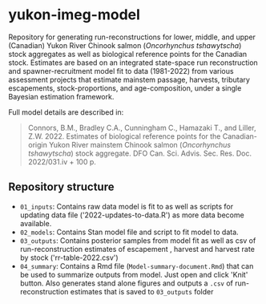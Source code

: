 # yukon-imeg-model

Repository for generating run-reconstructions for lower, middle, and upper (Canadian) Yukon River Chinook salmon (*Oncorhynchus tshawytscha*) stock aggregates as well as biological reference points for the Canadian stock. Estimates are based on an integrated state-space run reconstruction and spawner-recruitment model fit to data (1981-2022) from various assessment projects that estimate mainstem passage, harvests, tributary escapements, stock-proportions, and age-composition, under a single Bayesian estimation framework. 

Full model details are described in: 

>Connors, B.M., Bradley C.A., Cunningham C., Hamazaki T., and Liller, Z.W. 2022. Estimates of biological reference points for the Canadian-origin Yukon River mainstem Chinook salmon (*Oncorhynchus tshawytscha*) stock aggregate. DFO Can. Sci. Advis. Sec. Res. Doc. 2022/031.iv + 100 p.

## Repository structure
- `01_inputs`: Contains raw data model is fit to as well as scripts for updating data file ('2022-updates-to-data.R') as more data become available. 
- `02_models`: Contains Stan model file and script to fit model to data.
- `03_outputs`: Contains posterior samples from model fit as well as csv of run-reconstruction estimates of escapement , harvest and harvest rate by stock ('rr-table-2022.csv')
- `04_summary`: Contains a Rmd file (`Model-summary-document.Rmd`) that can be used to summarize outputs from model. Just open and click 'Knit' button. Also generates stand alone figures and outputs a `.csv` of run-reconstruction estimates that is saved to `03_outputs` folder
